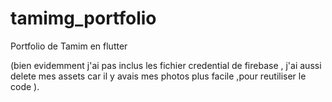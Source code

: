 # tamimg_portfolio

Portfolio de Tamim en flutter














(bien evidemment j'ai pas inclus les fichier credential de firebase  , j'ai aussi delete mes assets car il y avais mes photos plus facile ,pour reutiliser le code ).

